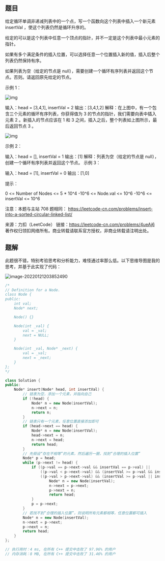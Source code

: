 ## 题目

给定循环单调非递减列表中的一个点，写一个函数向这个列表中插入一个新元素 insertVal ，使这个列表仍然是循环升序的。

给定的可以是这个列表中任意一个顶点的指针，并不一定是这个列表中最小元素的指针。

如果有多个满足条件的插入位置，可以选择任意一个位置插入新的值，插入后整个列表仍然保持有序。

如果列表为空（给定的节点是 null），需要创建一个循环有序列表并返回这个节点。否则。请返回原先给定的节点。

 

示例 1：

![img](https://mdpicbed.oss-cn-hongkong.aliyuncs.com/imgs/example_1_before_65p-20220121203428065.jpg)

输入：head = [3,4,1], insertVal = 2
输出：[3,4,1,2]
解释：在上图中，有一个包含三个元素的循环有序列表，你获得值为 3 的节点的指针，我们需要向表中插入元素 2 。新插入的节点应该在 1 和 3 之间，插入之后，整个列表如上图所示，最后返回节点 3 。

![img](https://mdpicbed.oss-cn-hongkong.aliyuncs.com/imgs/example_1_after_65p.jpg)


示例 2：

输入：head = [], insertVal = 1
输出：[1]
解释：列表为空（给定的节点是 null），创建一个循环有序列表并返回这个节点。
示例 3：

输入：head = [1], insertVal = 0
输出：[1,0]


提示：

0 <= Number of Nodes <= 5 * 10^4
-10^6 <= Node.val <= 10^6
-10^6 <= insertVal <= 10^6


注意：本题与主站 708 题相同： https://leetcode-cn.com/problems/insert-into-a-sorted-circular-linked-list/

来源：力扣（LeetCode）
链接：https://leetcode-cn.com/problems/4ueAj6
著作权归领扣网络所有。商业转载请联系官方授权，非商业转载请注明出处。



## 题解

此题很不错，特别考验思考和分析能力，难怪通过率那么低。以下思维导图是我的思考，并基于此实现了代码：

![image-20220121203852490](https://mdpicbed.oss-cn-hongkong.aliyuncs.com/imgs/image-20220121203852490.png)

```c++
/*
// Definition for a Node.
class Node {
public:
    int val;
    Node* next;

    Node() {}

    Node(int _val) {
        val = _val;
        next = NULL;
    }

    Node(int _val, Node* _next) {
        val = _val;
        next = _next;
    }
};
*/

class Solution {
public:
    Node* insert(Node* head, int insertVal) {
        // 链表为空，添加一个元素，并指向自己
        if (!head) {
            Node* n = new Node(insertVal);
            n->next = n;
            return n;
        }
        // 链表只有一个元素，任意位置直接添加即可
        if (head->next == head) {
            Node* n = new Node(insertVal);
            head->next = n;
            n->next = head;
            return head;
        }
        // 先假设“存在不相等”的元素，然后遍历一圈，找到“合理的插入位置”
        Node* p = head;
        while (p->next != head) {
            if ((p->val == p->next->val && insertVal == p->val) || 
                ((p->val < p->next->val) && (insertVal >= p->val && insertVal <= p->next->val)) || 
                ((p->val > p->next->val) && (insertVal >= p->val || insertVal <= p->next->val))) {
                    Node* n = new Node(insertVal);
                    n->next = p->next;
                    p->next = n;
                    return head;
            }
            p = p->next;
        }
        // 若找不到“合理的插入位置”，则说明所有元素都相等，任意位置都可插入
        Node* n = new Node(insertVal);
        n->next = p->next;
        p->next = n;
        return head;
    }
};

// 执行用时：4 ms, 在所有 C++ 提交中击败了 97.96% 的用户
// 内存消耗：8 MB, 在所有 C++ 提交中击败了 31.46% 的用户
```

